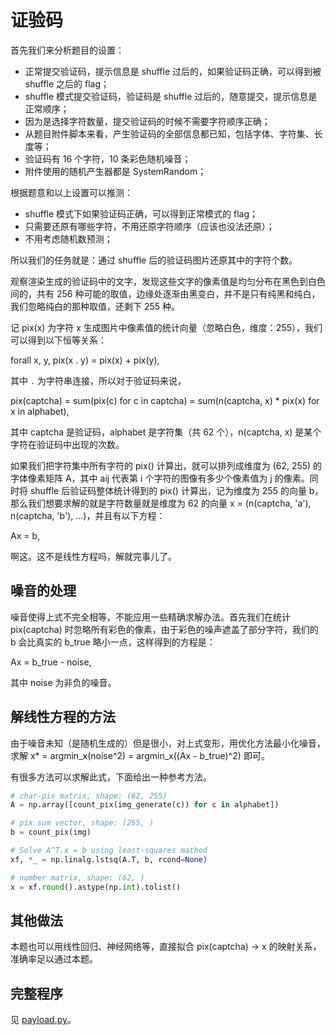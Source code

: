 # 证验码

首先我们来分析题目的设置：

- 正常提交验证码，提示信息是 shuffle 过后的，如果验证码正确，可以得到被 shuffle 之后的 flag；
- shuffle 模式提交验证码，验证码是 shuffle 过后的，随意提交，提示信息是正常顺序；
- 因为是选择字符数量，提交验证码的时候不需要字符顺序正确；
- 从题目附件脚本来看，产生验证码的全部信息都已知，包括字体、字符集、长度等；
- 验证码有 16 个字符，10 条彩色随机噪音；
- 附件使用的随机产生器都是 SystemRandom；

根据题意和以上设置可以推测：

- shuffle 模式下如果验证码正确，可以得到正常模式的 flag；
- 只需要还原有哪些字符，不用还原字符顺序（应该也没法还原）；
- 不用考虑随机数预测；

所以我们的任务就是：通过 shuffle 后的验证码图片还原其中的字符个数。

观察渲染生成的验证码中的文字，发现这些文字的像素值是均匀分布在黑色到白色间的，共有 256 种可能的取值，边缘处逐渐由黑变白，并不是只有纯黑和纯白，我们忽略纯白的那种取值，还剩下 255 种。

记 pix(x) 为字符 x 生成图片中像素值的统计向量（忽略白色，维度：255），我们可以得到以下恒等关系：

forall x, y, pix(x . y) = pix(x) + pix(y),

其中 `.` 为字符串连接，所以对于验证码来说，

pix(captcha) = sum(pix(c) for c in captcha) = sum(n(captcha, x) * pix(x) for x in alphabet),

其中 captcha 是验证码，alphabet 是字符集（共 62 个），n(captcha, x) 是某个字符在验证码中出现的次数。

如果我们把字符集中所有字符的 pix() 计算出，就可以排列成维度为 (62, 255) 的字体像素矩阵 A，其中 aij 代表第 i 个字符的图像有多少个像素值为 j 的像素。同时将 shuffle 后验证码整体统计得到的 pix() 计算出，记为维度为 255 的向量 b，那么我们想要求解的就是字符数量就是维度为 62 的向量 x = (n(captcha, 'a'), n(captcha, 'b'), ...)，并且有以下方程：

Ax = b,

啊这。这不是线性方程吗，解就完事儿了。

## 噪音的处理

噪音使得上式不完全相等，不能应用一些精确求解办法。首先我们在统计 pix(captcha) 时忽略所有彩色的像素，由于彩色的噪声遮盖了部分字符，我们的 b 会比真实的 b_true 略小一点，这样得到的方程是：

Ax = b_true - noise,

其中 noise 为非负的噪音。

## 解线性方程的方法

由于噪音未知（是随机生成的）但是很小，对上式变形，用优化方法最小化噪音，求解 x* = argmin_x(noise^2) = argmin_x((Ax - b_true)^2) 即可。

有很多方法可以求解此式，下面给出一种参考方法。

```python
# char-pix matrix, shape: (62, 255)
A = np.array([count_pix(img_generate(c)) for c in alphabet])

# pix sum vector, shape: (255, )
b = count_pix(img)

# Solve A^T.x = b using least-squares mathod
xf, *_ = np.linalg.lstsq(A.T, b, rcond=None)

# number matrix, shape: (62, )
x = xf.round().astype(np.int).tolist()
```

## 其他做法

本题也可以用线性回归、神经网络等，直接拟合 pix(captcha) -> x 的映射关系，准确率足以通过本题。

## 完整程序

见 [payload.py](payload.py)。